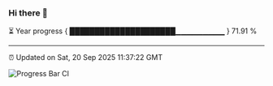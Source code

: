 ### Hi there 👋

⏳ Year progress { █████████████████████▁▁▁▁▁▁▁▁▁ } 71.91 %

---

⏰ Updated on Sat, 20 Sep 2025 11:37:22 GMT

![Progress Bar CI](https://github.com/IshwaranRudhara/GIT-ACTION/workflows/Progress%20Bar%20CI/badge.svg)
